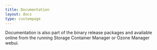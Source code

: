 ```yaml
---
title: Documentation
layout: docs
type: custompage
---
```


Documentation is also part of the binary release packages and available online from the running Storage Container Manager or Ozone Manager webui.



